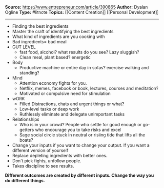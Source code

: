 **Source:** https://www.entrepreneur.com/article/390865
**Author:** Dyalan Ogline
**Type:** #litnote 
**Topics:** [[Content Creation]] [[Personal Development]]

----

- Finding the best ingredients
- Master the craft of identifying the best ingredients
- What kind of ingredients are you cooking with
- Bad ingredients= bad meal
- GUT LEVEL
	- fast food, alcohol? what results do you see? Lazy sluggish?
	- Clean meal, plant based? energetic
- Body
	- Productive machine or entire day in sofas? exercise walking and standing?
- Mind
	- Attention economy fights for you. 
	- Netflix, memes, facebook or book, lectures, courses and meditation?
	- Motivated or compulsive need for stimulation
- wORK
	- Filled Distractions, chats and urgent things or what?
	- Low-level tasks or deep work
	- Ruthlessly eliminate and delegate unimportant tasks
- Relationships
	- Who is in your crowd? People who settle for good enough or go-getters who encourage you to take risks and excel
	- Sage social circle stuck in neutral or risiing tide that lifts all the boats?
- Change your inputs if you want to change your output. If you want a different version of yourself
- Replace depleting ingredients with better ones.
- Don't pick fights, unfollow people. 
- Takes discipline to see results. 

**Different outcomes are created by different inputs. Change the way you do different things.**